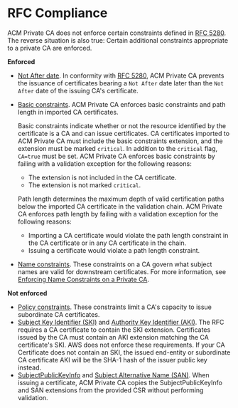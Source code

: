 # RFC Compliance<a name="RFC-compliance"></a>

ACM Private CA does not enforce certain constraints defined in [RFC 5280](https://tools.ietf.org/html/rfc5280)\. The reverse situation is also true: Certain additional constraints appropriate to a private CA are enforced\.

**Enforced**
+ [Not After date](https://tools.ietf.org/html/rfc5280#section-4.1.2.5)\. In conformity with [RFC 5280](https://tools.ietf.org/html/rfc5280), ACM Private CA prevents the issuance of certificates bearing a `Not After` date later than the `Not After` date of the issuing CA's certificate\.
+ [Basic constraints](https://tools.ietf.org/html/rfc5280#section-4.2.1.9)\. ACM Private CA enforces basic constraints and path length in imported CA certificates\. 

  Basic constraints indicate whether or not the resource identified by the certificate is a CA and can issue certificates\. CA certificates imported to ACM Private CA must include the basic constraints extension, and the extension must be marked `critical`\. In addition to the `critical` flag, `CA=true` must be set\. ACM Private CA enforces basic constraints by failing with a validation exception for the following reasons:
  + The extension is not included in the CA certificate\.
  + The extension is not marked `critical`\.

  Path length determines the maximum depth of valid certification paths below the imported CA certificate in the validation chain\. ACM Private CA enforces path length by failing with a validation exception for the following reasons:
  + Importing a CA certificate would violate the path length constraint in the CA certificate or in any CA certificate in the chain\.
  + Issuing a certificate would violate a path length constraint\.
+ [Name constraints](https://tools.ietf.org/html/rfc5280#section-4.2.1.10)\. These constraints on a CA govern what subject names are valid for downstream certificates\. For more information, see [Enforcing Name Constraints on a Private CA](name_constraints.md)\.

**Not enforced**
+ [Policy constraints](https://tools.ietf.org/html/rfc5280#section-4.2.1.11)\. These constraints limit a CA's capacity to issue subordinate CA certificates\.
+ [Subject Key Identifier \(SKI\)](https://tools.ietf.org/html/rfc5280#section-4.2.1.2) and [Authority Key Identifier \(AKI\)](https://tools.ietf.org/html/rfc5280#section-4.2.1.1)\. The RFC requires a CA certificate to contain the SKI extension\. Certificates issued by the CA must contain an AKI extension matching the CA certificate's SKI\. AWS does not enforce these requirements\. If your CA Certificate does not contain an SKI, the issued end\-entity or subordinate CA certificate AKI will be the SHA\-1 hash of the issuer public key instead\.
+ [SubjectPublicKeyInfo](https://tools.ietf.org/html/rfc5280#section-4.1) and [Subject Alternative Name \(SAN\)](https://tools.ietf.org/html/rfc5280#section-4.2.1.6)\. When issuing a certificate, ACM Private CA copies the SubjectPublicKeyInfo and SAN extensions from the provided CSR without performing validation\.